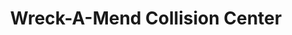 ---
title: "Wreck-A-Mend Collision Center"
url: /brodheadsville/wreck-a-mend-collision-center/
shop: car repair
---